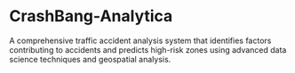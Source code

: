 # CrashBang-Analytica
 A comprehensive traffic accident analysis system that identifies factors     contributing to accidents and predicts high-risk zones using advanced     data science techniques and geospatial analysis.

